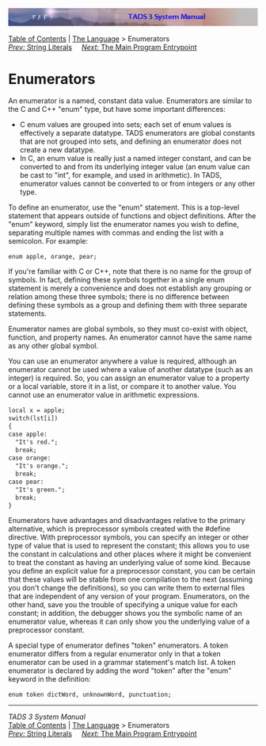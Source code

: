 ---
---
<div class="topbar">

<img src="topbar.jpg" data-border="0" />

</div>

<div class="nav">

<a href="toc.html" class="nav">Table of Contents</a> \|
<a href="langsec.html" class="nav">The Language</a> \> Enumerators  
<span class="navnp"><a href="strlit.html" class="nav"><em>Prev:</em> String Literals</a>
    <a href="startup.html" class="nav"><em>Next:</em> The Main Program
Entrypoint</a>     </span>

</div>

<div class="main">

# Enumerators

An enumerator is a named, constant data value. Enumerators are similar
to the C and C++ "enum" type, but have some important differences:

- C enum values are grouped into sets; each set of enum values is
  effectively a separate datatype. TADS enumerators are global constants
  that are not grouped into sets, and defining an enumerator does not
  create a new datatype.
- In C, an enum value is really just a named integer constant, and can
  be converted to and from its underlying integer value (an enum value
  can be cast to "int", for example, and used in arithmetic). In TADS,
  enumerator values cannot be converted to or from integers or any other
  type.

To define an enumerator, use the "enum" statement. This is a top-level
statement that appears outside of functions and object definitions.
After the "enum" keyword, simply list the enumerator names you wish to
define, separating multiple names with commas and ending the list with a
semicolon. For example:

<div class="code">

    enum apple, orange, pear;

</div>

If you're familiar with C or C++, note that there is no name for the
group of symbols. In fact, defining these symbols together in a single
enum statement is merely a convenience and does not establish any
grouping or relation among these three symbols; there is no difference
between defining these symbols as a group and defining them with three
separate statements.

Enumerator names are global symbols, so they must co-exist with object,
function, and property names. An enumerator cannot have the same name as
any other global symbol.

You can use an enumerator anywhere a value is required, although an
enumerator cannot be used where a value of another datatype (such as an
integer) is required. So, you can assign an enumerator value to a
property or a local variable, store it in a list, or compare it to
another value. You cannot use an enumerator value in arithmetic
expressions.

<div class="code">

    local x = apple;
    switch(lst[i])
    {
    case apple:
      "It's red.";
      break;
    case orange:
      "It's orange.";
      break;
    case pear:
      "It's green.";
      break;
    }

</div>

Enumerators have advantages and disadvantages relative to the primary
alternative, which is preprocessor symbols created with the \#define
directive. With preprocessor symbols, you can specify an integer or
other type of value that is used to represent the constant; this allows
you to use the constant in calculations and other places where it might
be convenient to treat the constant as having an underlying value of
some kind. Because you define an explicit value for a preprocessor
constant, you can be certain that these values will be stable from one
compilation to the next (assuming you don't change the definitions), so
you can write them to external files that are independent of any version
of your program. Enumerators, on the other hand, save you the trouble of
specifying a unique value for each constant; in addition, the debugger
shows you the symbolic name of an enumerator value, whereas it can only
show you the underlying value of a preprocessor constant.

A special type of enumerator defines "token" enumerators. A token
enumerator differs from a regular enumerator only in that a token
enumerator can be used in a grammar statement's match list. A token
enumerator is declared by adding the word "token" after the "enum"
keyword in the definition:

<div class="code">

    enum token dictWord, unknownWord, punctuation;

</div>

</div>

------------------------------------------------------------------------

<div class="navb">

*TADS 3 System Manual*  
<a href="toc.html" class="nav">Table of Contents</a> \|
<a href="langsec.html" class="nav">The Language</a> \> Enumerators  
<span class="navnp"><a href="strlit.html" class="nav"><em>Prev:</em> String Literals</a>
    <a href="startup.html" class="nav"><em>Next:</em> The Main Program
Entrypoint</a>     </span>

</div>
